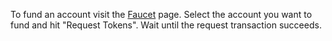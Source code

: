 To fund an account visit the [Faucet](https://clarity.make.services/#/faucet) page. Select the account you want to fund and hit "Request Tokens". Wait until the request transaction succeeds.
